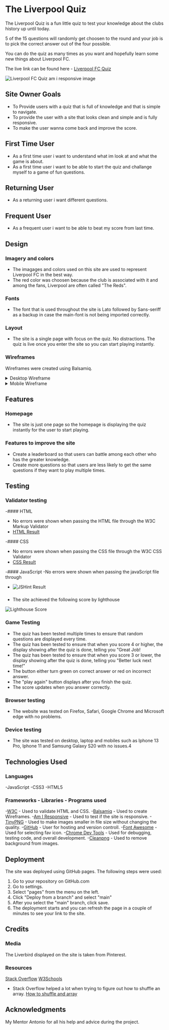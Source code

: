 # The Liverpool Quiz

The Liverpool Quiz is a fun little quiz to test your knowledge about the clubs history up until today.

5 of the 15 questions will randomly get choosen to the round and your job is to pick the correct answer out of the four possible.

You can do the quiz as many times as you want and hopefully learn some new things about Liverpool FC.

The live link can be found here - [Liverpool FC Quiz](https://antongustafsson97.github.io/liverpool-quiz/)

![Liverpool FC Quiz am i responsive image](docs/readme_images/am_i_responsive.png)

## Site Owner Goals
- To Provide users with a quiz that is full of knowledge and that is simple to navigate.
- To provide the user with a site that looks clean and simple and is fully responsive.
- To make the user wanna come back and improve the score.

## First Time User
- As a first time user i want to understand what im look at and what the game is about.
- As a first time user i want to be able to start the quiz and challange myself to a game of fun questions.

## Returning User
- As a returning user i want different questions.

## Frequent User
- As a frequent user i want to be able to beat my score from last time.

## Design

### Imagery and colors
- The imagages and colors used on this site are used to represent Liverpool FC in the best way.
- The red color was choosen because the club is associated with it and among the fans, Liverpool are often called "The Reds".

### Fonts
- The font that is used throughout the site is Lato followed by Sans-seriff as a backup in case the main-font is not being imported correctly.

### Layout

- The site is a single page with focus on the quiz. No distractions. The quiz is live once you enter the site so you can start playing instantly.

### Wireframes

Wireframes were created using Balsamiq.

<details>

<summary>Desktop Wireframe</summary>

![Desktop Wireframe 1](docs/wireframes/wireframe_desktop.png)
![Desktop Wireframe 2](docs/wireframes/wireframe_desktop%202.png)

</details>

<details>

<summary>Mobile Wireframe</summary>

![Mobile Wireframe](docs/wireframes/wireframe_mobile.png)

</details>

## Features

### Homepage
- The site is just one page so the homepage is displaying the quiz instantly for the user to start playing.

### Features to improve the site
- Create a leaderboard so that users can battle among each other who has the greater knowledge.
- Create more questions so that users are less likely to get the same questions if they want to play multiple times.

## Testing

### Validator testing
-#### HTML
   - No errors were shown when passing the HTML file through the W3C Markup Validator
   - [HTML Result](https://validator.w3.org/nu/?doc=https%3A%2F%2Fantongustafsson97.github.io%2Fliverpool-quiz%2F)

-#### CSS
   - No errors were shown when passing the CSS file through the W3C CSS Validator
   - [CSS Result](https://jigsaw.w3.org/css-validator/validator?uri=https%3A%2F%2Fantongustafsson97.github.io%2Fliverpool-quiz%2F&profile=css3svg&usermedium=all&warning=1&vextwarning=&lang=sv) 

-#### JavaScript
   -No errors were shown when passing the javaScript file through  
   - ![JSHint Result](docs/readme_images/jshint.png)  

###
- The site achieved the following score by lighthouse

![Lighthouse Score](docs/readme_images/lighthouse_liverpool_quiz.png)

### Game Testing
- The quiz has been tested multiple times to ensure that random questions are displayed every time.
- The quiz has been tested to ensure that when you score 4 or higher, the display showing after the quiz is done, telling you "Great Job!
- The quiz has been tested to ensure that when you score 3 or lower, the display showing after the quiz is done, telling you "Better luck next time!"
- The button either turn green on correct answer or red on incorrect answer.
- The "play again" button displays after you finish the quiz.
- The score updates when you answer correctly.

### Browser testing
- The website was tested on Firefox, Safari, Google Chrome and Microsoft edge with no problems.

### Device testing
- The site was tested on desktop, laptop and mobiles such as Iphone 13 Pro, Iphone 11 and Samsung Galaxy S20 with no issues.4

## Technologies Used

### Languages
-JavaScript
-CSS3
-HTML5

### Frameworks - Libraries - Programs used
-[W3C](https://www.w3.org/) - Used to validate HTML and CSS.
-[Balsamiq](https://balsamiq.com/) - Used to create Wireframes.
-[Am I Responsive](https://amiresponsive.co.uk/) - Used to test if the site is responsive.
-[TinyPNG](https://tinypng.com/) - Used to make images smaller in file size without changing the quality.
-[GitHub](https://github.com/) - User for hosting and version controll.
-[Font Awesome](https://fontawesome.com/) - Used for selecting fav icon.
-[Chrome Dev Tools](https://developer.chrome.com/docs/devtools/) - Used for debugging, testing code, and overall development.
-[Cleanpng](https://www.cleanpng.com/) - Used to remove background from images.

## Deployment

The site was deployed using GitHub pages. The following steps were used:

1. Go to your repository on GitHub.com
2. Go to settings.
3. Select "pages" from the menu on the left.
4. Click "Deploy from a branch" and select "main"
5. After you select the "main" branch, click save.
6. The deployment starts and you can refresh the page in a couple of minutes to see your link to the site.

## Credits

### Media
The Liverbird displayed on the site is taken from Pinterest.

### Resources
[Stack Overflow](https://stackoverflow.com/) 
[W3Schools](https://www.w3schools.com/)

- Stack Overflow helped a lot when trying to figure out how to shuffle an array. [How to shuffle and array](https://stackoverflow.com/questions/2450954/how-to-randomize-shuffle-a-javascript-array)

## Acknowledgments
My Mentor Antonio for all his help and advice during the project.








